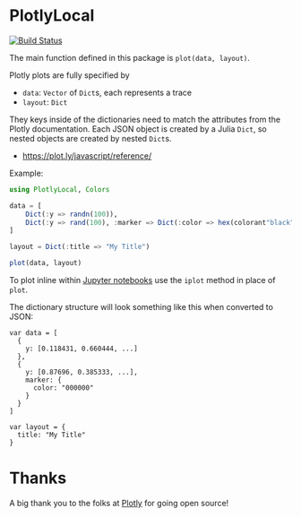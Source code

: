 # PlotlyLocal

[![Build Status](https://travis-ci.org/joshday/PlotlyLocal.jl.svg?branch=master)](https://travis-ci.org/joshday/PlotlyLocal.jl)


The main function defined in this package is `plot(data, layout)`.

Plotly plots are fully specified by

- `data`: `Vector` of `Dict`s, each represents a trace
- `layout`: `Dict`  

They keys inside of the dictionaries need to match the attributes from the Plotly documentation.  Each JSON object is created by a Julia `Dict`, so nested objects are created by nested `Dict`s.

- https://plot.ly/javascript/reference/



Example:
```julia
using PlotlyLocal, Colors

data = [
    Dict(:y => randn(100)),
    Dict(:y => rand(100), :marker => Dict(:color => hex(colorant"black")))
]

layout = Dict(:title => "My Title")

plot(data, layout)
```

To plot inline within [Jupyter notebooks](http://jupyter.org/) use the `iplot` method in place of `plot`.

The dictionary structure will look something like this when converted to JSON:

```
var data = [
  {
    y: [0.118431, 0.660444, ...]
  },
  {
    y: [0.87696, 0.385333, ...],
    marker: {
      color: "000000"
    }
  }
]

var layout = {
  title: "My Title"
}
```

# Thanks
A big thank you to the folks at [Plotly](https://plot.ly) for going open source!
